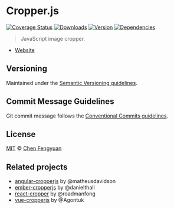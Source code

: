 # Cropper.js

[![Coverage Status](https://img.shields.io/codecov/c/github/fengyuanchen/cropperjs-next.svg)](https://codecov.io/gh/fengyuanchen/cropperjs-next) [![Downloads](https://img.shields.io/npm/dm/cropperjs.svg)](https://www.npmjs.com/package/cropperjs) [![Version](https://img.shields.io/npm/v/cropperjs/next.svg)](https://www.npmjs.com/package/cropperjs) [![Dependencies](https://img.shields.io/david/fengyuanchen/cropperjs-next.svg)](https://www.npmjs.com/package/cropperjs)

> JavaScript image cropper.

- [Website](https://fengyuanchen.github.io/cropperjs)

## Versioning

Maintained under the [Semantic Versioning guidelines](https://semver.org/).

## Commit Message Guidelines

Git commit message follows the [Conventional Commits guidelines](https://conventionalcommits.org).

## License

[MIT](https://opensource.org/licenses/MIT) © [Chen Fengyuan](https://chenfengyuan.com/)

## Related projects

- [angular-cropperjs](https://github.com/matheusdavidson/angular-cropperjs) by @matheusdavidson
- [ember-cropperjs](https://github.com/danielthall/ember-cropperjs) by @danielthall
- [react-cropper](https://github.com/react-cropper/react-cropper) by @roadmanfong
- [vue-cropperjs](https://github.com/Agontuk/vue-cropperjs) by @Agontuk
